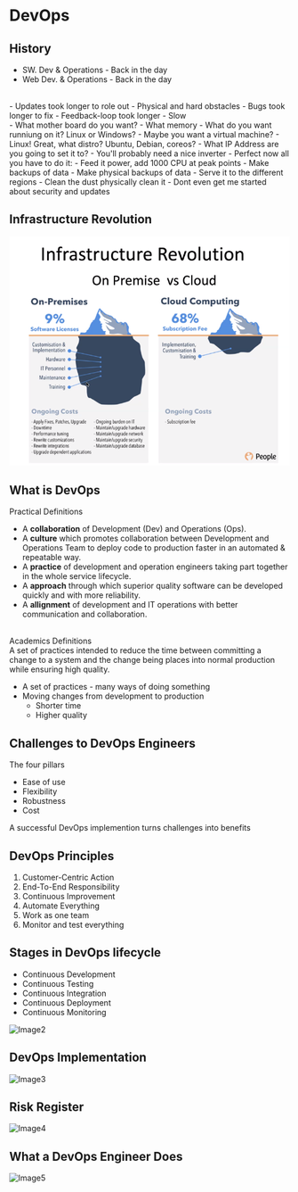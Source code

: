 # DevOps

## History

- SW. Dev & Operations - Back in the day
- Web Dev. & Operations - Back in the day
</br>
- Updates took longer to role out
- Physical and hard obstacles
- Bugs took longer to fix
- Feedback-loop took longer
- Slow
</br>
- What mother board do you want?
- What memory
- What do you want runniung on it? Linux or Windows?
- Maybe you want a virtual machine?
- Linux! Great, what distro? Ubuntu, Debian, coreos?
- What IP Address are you going to set it to?
- You'll probably need a nice inverter
- Perfect now all you have to do it:
- Feed it power, add 1000 CPU at peak points
- Make backups of data
- Make physical backups of data
- Serve it to the different regions
- Clean the dust physically clean it
- Dont even get me started about security and updates

## Infrastructure Revolution

![Image](infastructure.png)

## What is DevOps

Practical Definitions

- A **collaboration** of Development (Dev) and Operations (Ops).
- A **culture** which promotes collaboration between Development and Operations Team to deploy code to production faster in an automated & repeatable way.
- A **practice** of development and operation engineers taking part together in the whole service lifecycle.
- A **approach** through which superior quality software can be developed quickly and with more reliability.
- A **allignment** of development and IT operations with better communication and collaboration.
</br>
Academics Definitions
</br>
A set of practices intended to reduce the time between committing a change to a system and the change being places into normal production while ensuring high quality.

- A set of practices - many ways of doing something
- Moving changes from development to production
  - Shorter time
  - Higher quality

## Challenges to DevOps Engineers

The four pillars

- Ease of use
- Flexibility
- Robustness
- Cost

A successful DevOps implemention turns challenges into benefits

## DevOps Principles

1. Customer-Centric Action
2. End-To-End Responsibility
3. Continuous Improvement
4. Automate Everything
5. Work as one team
6. Monitor and test everything

## Stages in DevOps lifecycle

- Continuous Development
- Continuous Testing
- Continuous Integration
- Continuous Deployment
- Continuous Monitoring

![Image2](https://cdn.discordapp.com/attachments/770295530336288770/780399669125447690/unknown.png)

## DevOps Implementation

![Image3](https://cdn.discordapp.com/attachments/770295530336288770/780399694429945876/unknown.png)

## Risk Register

![Image4](https://cdn.discordapp.com/attachments/770295530336288770/780399879146962964/unknown.png)

## What a DevOps Engineer Does

![Image5](https://cdn.discordapp.com/attachments/770295530336288770/780400590848655360/unknown.png)